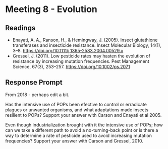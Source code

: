 # Meeting 8 - Evolution

## Readings

* Enayati, A. A., Ranson, H., & Hemingway, J. (2005). Insect glutathione transferases and insecticide resistance. Insect Molecular Biology, 14(1), 3–8. https://doi.org/10.1111/j.1365-2583.2004.00529.x
* Gressel, J. (2011). Low pesticide rates may hasten the evolution of resistance by increasing mutation frequencies. Pest Management Science, 67(3), 253–257. https://doi.org/10.1002/ps.2071



## Response Prompt

From 2018 - perhaps edit a bit.

Has the intensive use of POPs been efective to control or erradicate plagues or unwanted organisms, and what adaptations made insects resilient to POPs?   Support your answer with Carson and Enayati et al 2005.

Even though industrialization brought with it the intensive use of POPs; how can we take a different path to avoid a no-turning-back point or is there a way to determine a rate of pesticide used to avoid increasing mutation frequencies?  Support your answer with Carson and Gressel, 2010.
